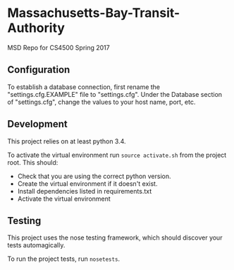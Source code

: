 # Massachusetts-Bay-Transit-Authority
MSD Repo for CS4500 Spring 2017

## Configuration
To establish a database connection, first rename the "settings.cfg.EXAMPLE" file to "settings.cfg".
Under the Database section of "settings.cfg", change the values to your host name, port, etc.

## Development
This project relies on at least python 3.4.

To activate the virtual environment run `source activate.sh` from the project root.
This should:
- Check that you are using the correct python version.
- Create the virtual environment if it doesn't exist.
- Install dependencies listed in requirements.txt
- Activate the virtual environment

## Testing
This project uses the nose testing framework, which should discover your tests automagically.

To run the project tests, run `nosetests`.


